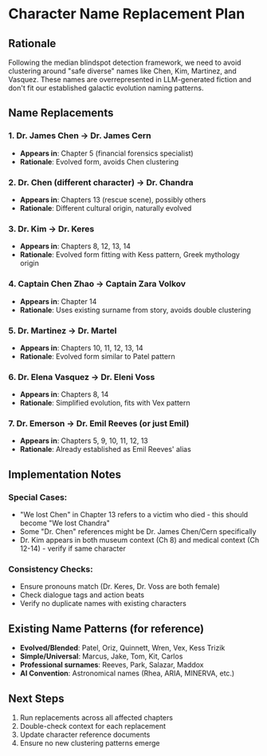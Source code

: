 # Character Name Replacement Plan

## Rationale
Following the median blindspot detection framework, we need to avoid clustering around "safe diverse" names like Chen, Kim, Martinez, and Vasquez. These names are overrepresented in LLM-generated fiction and don't fit our established galactic evolution naming patterns.

## Name Replacements

### 1. Dr. James Chen → Dr. James Cern
- **Appears in**: Chapter 5 (financial forensics specialist)
- **Rationale**: Evolved form, avoids Chen clustering

### 2. Dr. Chen (different character) → Dr. Chandra
- **Appears in**: Chapters 13 (rescue scene), possibly others
- **Rationale**: Different cultural origin, naturally evolved

### 3. Dr. Kim → Dr. Keres
- **Appears in**: Chapters 8, 12, 13, 14
- **Rationale**: Evolved form fitting with Kess pattern, Greek mythology origin

### 4. Captain Chen Zhao → Captain Zara Volkov
- **Appears in**: Chapter 14
- **Rationale**: Uses existing surname from story, avoids double clustering

### 5. Dr. Martinez → Dr. Martel
- **Appears in**: Chapters 10, 11, 12, 13, 14
- **Rationale**: Evolved form similar to Patel pattern

### 6. Dr. Elena Vasquez → Dr. Eleni Voss
- **Appears in**: Chapters 8, 14
- **Rationale**: Simplified evolution, fits with Vex pattern

### 7. Dr. Emerson → Dr. Emil Reeves (or just Emil)
- **Appears in**: Chapters 5, 9, 10, 11, 12, 13
- **Rationale**: Already established as Emil Reeves' alias

## Implementation Notes

### Special Cases:
- "We lost Chen" in Chapter 13 refers to a victim who died - this should become "We lost Chandra"
- Some "Dr. Chen" references might be Dr. James Chen/Cern specifically
- Dr. Kim appears in both museum context (Ch 8) and medical context (Ch 12-14) - verify if same character

### Consistency Checks:
- Ensure pronouns match (Dr. Keres, Dr. Voss are both female)
- Check dialogue tags and action beats
- Verify no duplicate names with existing characters

## Existing Name Patterns (for reference)
- **Evolved/Blended**: Patel, Oriz, Quinnett, Wren, Vex, Kess Trizik
- **Simple/Universal**: Marcus, Jake, Tom, Kit, Carlos
- **Professional surnames**: Reeves, Park, Salazar, Maddox
- **AI Convention**: Astronomical names (Rhea, ARIA, MINERVA, etc.)

## Next Steps
1. Run replacements across all affected chapters
2. Double-check context for each replacement
3. Update character reference documents
4. Ensure no new clustering patterns emerge
